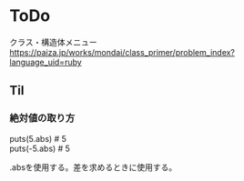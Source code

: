 # ToDo
クラス・構造体メニュー
<br>
https://paiza.jp/works/mondai/class_primer/problem_index?language_uid=ruby

## Til
### 絶対値の取り方
puts(5.abs)    # 5<br>
puts(-5.abs)   # 5

.absを使用する。差を求めるときに使用する。